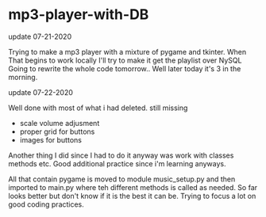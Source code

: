 # mp3-player-with-DB


update 07-21-2020

Trying to make a mp3 player with a mixture of pygame and tkinter.
When That begins to work locally I'll try to make it get the playlist over NySQL
Going to rewrite the whole code tomorrow.. Well later today it's 3 in the morning.

update 07-22-2020

Well done with most of what i had deleted. still missing
- scale volume adjusment
- proper grid for buttons
- images for buttons

Another thing I did since I had to do it anyway was work with classes methods etc. 
Good additional practice since i'm learning anyways.

All that contain pygame is moved to module music_setup.py and then imported to
main.py where teh different methods is called as needed. So far looks better
but don't know if it is the best it can be.
Trying to focus a lot on good coding practices.


